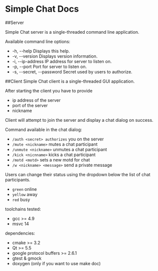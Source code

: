 Simple Chat Docs
======

##Server

Simple Chat server is a single-threaded command line application.

Available command line options:
* -h, --help                         Displays this help.
* -v, --version                      Displays version information.
* -i, --ip-address <ip address>      IP address for server to listen on.
* -p, --port <port>                  Port for server to listen on.
* -s, --secret, --password <secret>  Secret used by users to authorize.

##Client
Simple Chat client is a single-threaded GUI application.

After starting the client you have to provide
* ip address of the server
* port of the server
* nickname

Client will attempt to join the server and display a chat dialog on success.

Command available in the chat dialog:
* ```/auth <secret> authorizes``` you on the server
* ```/mute <nickname>``` mutes a chat participant
* ```/unmute <nickname>``` unmutes a chat participant
* ```/kick <nicnname>``` kicks a chat participant
* ```/motd <motd>``` sets a new motd for chat
* ```/w <nickname> <message>``` send a private message

Users can change their status using the dropdown below the list of chat participants.
* ```green``` online
* ```yellow``` away
* ```red``` busy


toolchains tested:
* gcc >= 4.9
* msvc 14

dependencies:
* cmake >= 3.2
* Qt >= 5.5
* google protocol buffers >= 2.6.1
* gtest & gmock
* doxygen (only if you want to use make doc)
